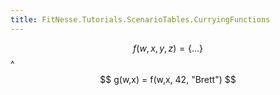 ```yaml
---
title: FitNesse.Tutorials.ScenarioTables.CurryingFunctions
---
```

$$
f(w,x,y,z) = \{ ... \}
$$
^
$$
g(w,x) = f(w,x, 42, "Brett") 
$$
 
